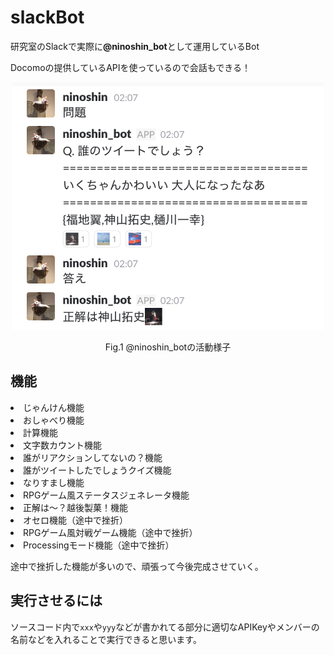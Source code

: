 # slackBot
<p>研究室のSlackで実際に<b>@ninoshin_bot</b>として運用しているBot</p>
<p>Docomoの提供しているAPIを使っているので会話もできる！</p>

<div align="CENTER">
<img src="https://github.com/nshhhin/Images/blob/master/slackBot_demo.png" width="500px" height="auto">
<p>Fig.1 @ninoshin_botの活動様子</p>
</div>

## 機能
<li>じゃんけん機能</li>
<li>おしゃべり機能</li>
<li>計算機能</li>
<li>文字数カウント機能</li>
<li>誰がリアクションしてないの？機能</li>
<li>誰がツイートしたでしょうクイズ機能</li>
<li>なりすまし機能</li>
<li>RPGゲーム風ステータスジェネレータ機能</li>
<li>正解は〜？越後製菓！機能</li>
<li>オセロ機能（途中で挫折）</li>
<li>RPGゲーム風対戦ゲーム機能（途中で挫折）</li>
<li>Processingモード機能（途中で挫折）</li>

途中で挫折した機能が多いので、頑張って今後完成させていく。

## 実行させるには
ソースコード内で`xxx`や`yyy`などが書かれてる部分に適切なAPIKeyやメンバーの名前などを入れることで実行できると思います。
